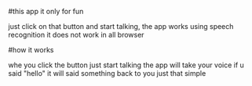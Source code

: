 #this app it only for fun

just click on that button and start talking,
the app works using speech recognition it does not work in all browser

#how it works

whe you click the button just start talking the app will take your voice if u said "hello"
it will said something back to you just that simple